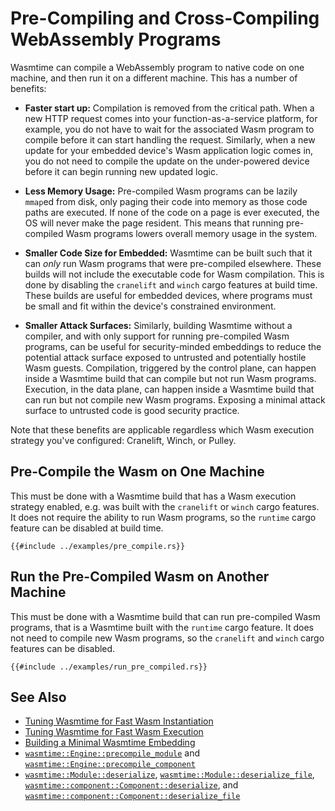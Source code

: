 # Pre-Compiling and Cross-Compiling WebAssembly Programs

Wasmtime can compile a WebAssembly program to native code on one machine, and
then run it on a different machine. This has a number of benefits:

* **Faster start up:** Compilation is removed from the critical path. When a new
  HTTP request comes into your function-as-a-service platform, for example, you
  do not have to wait for the associated Wasm program to compile before it can
  start handling the request. Similarly, when a new update for your embedded
  device's Wasm application logic comes in, you do not need to compile the
  update on the under-powered device before it can begin running new updated
  logic.

* **Less Memory Usage:** Pre-compiled Wasm programs can be lazily `mmap`ed from
  disk, only paging their code into memory as those code paths are executed. If
  none of the code on a page is ever executed, the OS will never make the page
  resident. This means that running pre-compiled Wasm programs lowers overall
  memory usage in the system.

* **Smaller Code Size for Embedded:** Wasmtime can be built such that it can
  *only* run Wasm programs that were pre-compiled elsewhere. These builds will
  not include the executable code for Wasm compilation. This is done by
  disabling the `cranelift` and `winch` cargo features at build time. These
  builds are useful for embedded devices, where programs must be small and fit
  within the device's constrained environment.

* **Smaller Attack Surfaces:** Similarly, building Wasmtime without a compiler,
  and with only support for running pre-compiled Wasm programs, can be useful
  for security-minded embeddings to reduce the potential attack surface exposed
  to untrusted and potentially hostile Wasm guests. Compilation, triggered by
  the control plane, can happen inside a Wasmtime build that can compile but not
  run Wasm programs. Execution, in the data plane, can happen inside a Wasmtime
  build that can run but not compile new Wasm programs. Exposing a minimal
  attack surface to untrusted code is good security practice.

Note that these benefits are applicable regardless which Wasm execution strategy
you've configured: Cranelift, Winch, or Pulley.

## Pre-Compile the Wasm on One Machine

This must be done with a Wasmtime build that has a Wasm execution strategy
enabled, e.g. was built with the `cranelift` or `winch` cargo features. It does
not require the ability to run Wasm programs, so the `runtime` cargo feature can
be disabled at build time.

```rust,ignore
{{#include ../examples/pre_compile.rs}}
```

## Run the Pre-Compiled Wasm on Another Machine

This must be done with a Wasmtime build that can run pre-compiled Wasm programs,
that is a Wasmtime built with the `runtime` cargo feature. It does not need to
compile new Wasm programs, so the `cranelift` and `winch` cargo features can be
disabled.

```rust,ignore
{{#include ../examples/run_pre_compiled.rs}}
```

## See Also

* [Tuning Wasmtime for Fast Wasm Instantiation](./examples-fast-instantiation.md)
* [Tuning Wasmtime for Fast Wasm Execution](./examples-fast-execution.md)
* [Building a Minimal Wasmtime Embedding](./examples-minimal.md)
* [`wasmtime::Engine::precompile_module`](https://docs.rs/wasmtime/latest/wasmtime/struct.Engine.html#method.precompile_module)
  and
  [`wasmtime::Engine::precompile_component`](https://docs.rs/wasmtime/latest/wasmtime/struct.Engine.html#method.precompile_component)
* [`wasmtime::Module::deserialize`](https://docs.rs/wasmtime/latest/wasmtime/struct.Module.html#method.deserialize),
  [`wasmtime::Module::deserialize_file`](https://docs.rs/wasmtime/latest/wasmtime/struct.Module.html#method.deserialize_file),
  [`wasmtime::component::Component::deserialize`](https://docs.rs/wasmtime/latest/wasmtime/component/struct.Component.html#method.deserialize),
  and
  [`wasmtime::component::Component::deserialize_file`](https://docs.rs/wasmtime/latest/wasmtime/component/struct.Component.html#method.deserialize_file)
